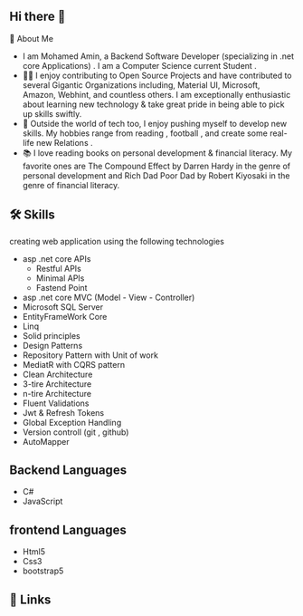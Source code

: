 ## Hi there 👋
🚀 About Me
 - I am Mohamed Amin, a Backend Software Developer (specializing in .net core Applications) . I am a Computer Science current Student .
- 👨‍💻 I enjoy contributing to Open Source Projects and have contributed to several Gigantic Organizations including, Material UI, Microsoft, Amazon, Webhint, and countless others. I am exceptionally enthusiastic about learning new technology & take great pride in being able to pick up skills swiftly.
- 🎸 Outside the world of tech too, I enjoy pushing myself to develop new skills. My hobbies range from reading , football , and create some real-life new Relations .
- 📚 I love reading books on personal development & financial literacy. My favorite ones are The Compound Effect by Darren Hardy in the genre of personal development and Rich Dad Poor Dad by Robert Kiyosaki in the genre of financial literacy.

## 🛠️ Skills
 creating web application using the following technologies 
 
  - asp .net core APIs
      - Restful APIs
      - Minimal APIs
      - Fastend Point
  - asp .net core MVC (Model - View - Controller)
  - Microsoft SQL Server
  - EntityFrameWork Core
  - Linq 
  - Solid principles
  - Design Patterns
  - Repository Pattern with Unit of work
  - MediatR with CQRS pattern
  - Clean Architecture
  - 3-tire Architecture
  - n-tire Architecture
  - Fluent Validations
  - Jwt & Refresh Tokens
  - Global Exception Handling 
  - Version controll (git , github)
  - AutoMapper
  
   ## Backend Languages 
- C#
- JavaScript
## frontend Languages 
  - Html5
  - Css3
  - bootstrap5

 ## 🔗 Links
